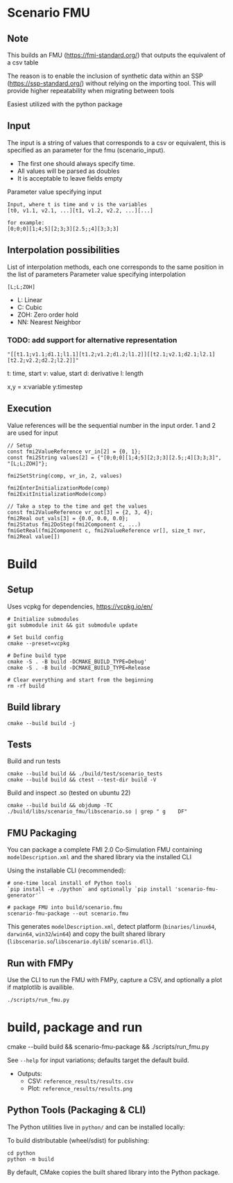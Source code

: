 # Scenario FMU

## Note

This builds an FMU (https://fmi-standard.org/) that outputs the equivalent of a csv table

The reason is to enable the inclusion of synthetic data within an SSP (https://ssp-standard.org/) without relying on the importing tool.
This will provide higher repeatability when migrating between tools 


Easiest utilized with the python package

## Input 
The input is a string of values that corresponds to a csv or equivalent, this is specified as an parameter for the fmu (scenario_input). 

- The first one should always specify time.
- All values will be parsed as doubles
- It is acceptable to leave fields empty

Parameter value specifying input
```
Input, where t is time and v is the variables
[t0, v1.1, v2.1, ...][t1, v1.2, v2.2, ...][...]

for example:
[0;0;0][1;4;5][2;3;3][2.5;;4][3;3;3]
```

## Interpolation possibilities

List of interpolation methods, each one corresponds to the same position in the list of parameters
Parameter value specifying interpolation
```
[L;L;ZOH]
```
- L: Linear
- C: Cubic
- ZOH: Zero order hold
- NN: Nearest Neighbor

### TODO: add support for alternative representation

```
"[[t1.1;v1.1;d1.1;l1.1][t1.2;v1.2;d1.2;l1.2]][[t2.1;v2.1;d2.1;l2.1][t2.2;v2.2;d2.2;l2.2]]"
```

t: time, start
v: value, start
d: derivative
l: length

x,y = x:variable y:timestep

## Execution


Value references will be the sequential number in the input order. 1 and 2 are used for input
```
// Setup
const fmi2ValueReference vr_in[2] = {0, 1};
const fmi2String values[2] = {"[0;0;0][1;4;5][2;3;3][2.5;;4][3;3;3]", "[L;L;ZOH]"};

fmi2SetString(comp, vr_in, 2, values)

fmi2EnterInitializationMode(comp)
fmi2ExitInitializationMode(comp)

// Take a step to the time and get the values
const fmi2ValueReference vr_out[3] = {2, 3, 4};
fmi2Real out_vals[3] = {0.0, 0.0, 0.0};
fmi2Status fmi2DoStep(fmi2Component c, ...)
fmiGetReal(fmi2Component c, fmi2ValueReference vr[], size_t nvr, fmi2Real value[])
```

# Build

## Setup

Uses vcpkg for dependencies, https://vcpkg.io/en/

```
# Initialize submodules
git submodule init && git submodule update

# Set build config
cmake --preset=vcpkg

# Define build type
cmake -S . -B build -DCMAKE_BUILD_TYPE=Debug'
cmake -S . -B build -DCMAKE_BUILD_TYPE=Release

# Clear everything and start from the beginning
rm -rf build
```

## Build library

```
cmake --build build -j
```

## Tests

Build and run tests
```
cmake --build build && ./build/test/scenario_tests
cmake --build build && ctest --test-dir build -V
```

Build and inspect .so (tested on ubuntu 22)
```
cmake --build build && objdump -TC ./build/libs/scenario_fmu/libscenario.so | grep " g    DF"
```


## FMU Packaging

You can package a complete FMI 2.0 Co‑Simulation FMU containing `modelDescription.xml` and the shared library via the installed CLI

Using the installable CLI (recommended):
```
# one‑time local install of Python tools
`pip install -e ./python` and optionally `pip install 'scenario-fmu-generator'`

# package FMU into build/scenario.fmu
scenario-fmu-package --out scenario.fmu
```

This generates `modelDescription.xml`, detect platform (`binaries/linux64`, `darwin64`,
`win32`/`win64`) and copy the built shared library (`libscenario.so`/`libscenario.dylib`/
`scenario.dll`).

## Run with FMPy

Use the CLI to run the FMU with FMPy, capture a CSV, and optionally a plot if matplotlib is availible.

```
./scripts/run_fmu.py
```

# build, package and run
cmake --build build && scenario-fmu-package && ./scripts/run_fmu.py

See `--help` for input variations; defaults target the default build.

- Outputs:
  - CSV: `reference_results/results.csv` 
  - Plot: `reference_results/results.png`


## Python Tools (Packaging & CLI)

The Python utilities live in `python/` and can be installed locally:

To build distributable (wheel/sdist) for publishing:

```
cd python
python -m build
```
By default, CMake copies the built shared library into the Python package.
